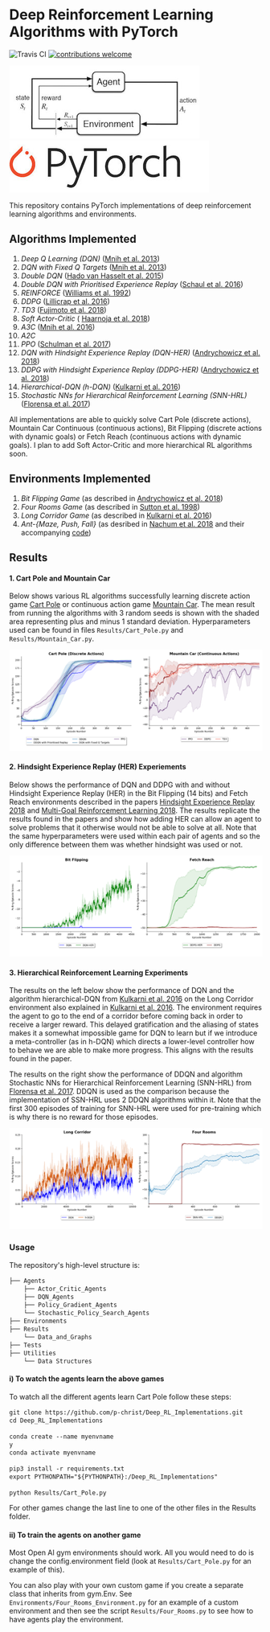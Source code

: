 # Deep Reinforcement Learning Algorithms with PyTorch

![Travis CI](https://travis-ci.org/p-christ/Deep-Reinforcement-Learning-Algorithms-with-PyTorch.svg?branch=master)
[![contributions welcome](https://img.shields.io/badge/contributions-welcome-brightgreen.svg?style=flat)](https://github.com/dwyl/esta/issues)



![RL](Utilities/RL_image.jpeg)   ![PyTorch](Utilities/PyTorch-logo-2.jpg)

This repository contains PyTorch implementations of deep reinforcement learning algorithms and environments. 

## **Algorithms Implemented** 

1. *Deep Q Learning (DQN)* ([Mnih et al. 2013](https://arxiv.org/pdf/1312.5602.pdf))  
1. *DQN with Fixed Q Targets* ([Mnih et al. 2013](https://arxiv.org/pdf/1312.5602.pdf))
1. *Double DQN* ([Hado van Hasselt et al. 2015](https://arxiv.org/pdf/1509.06461.pdf))
1. *Double DQN with Prioritised Experience Replay* ([Schaul et al. 2016](https://arxiv.org/pdf/1511.05952.pdf))
1. *REINFORCE* ([Williams et al. 1992](http://www-anw.cs.umass.edu/~barto/courses/cs687/williams92simple.pdf))
1. *DDPG* ([Lillicrap et al. 2016](https://arxiv.org/pdf/1509.02971.pdf)) 
1. *TD3* ([Fujimoto et al. 2018](https://arxiv.org/abs/1802.09477))
1. *Soft Actor-Critic* ( [Haarnoja et al. 2018](https://arxiv.org/pdf/1812.05905.pdf)) 
1. *A3C* ([Mnih et al. 2016](https://arxiv.org/pdf/1602.01783.pdf))
1. *A2C*
1. *PPO* ([Schulman et al. 2017](https://openai-public.s3-us-west-2.amazonaws.com/blog/2017-07/ppo/ppo-arxiv.pdf))
1. *DQN with Hindsight Experience Replay (DQN-HER)* ([Andrychowicz et al. 2018](https://arxiv.org/pdf/1707.01495.pdf))
1. *DDPG with Hindsight Experience Replay (DDPG-HER)* ([Andrychowicz et al. 2018](https://arxiv.org/pdf/1707.01495.pdf)) 
1. *Hierarchical-DQN (h-DQN)* ([Kulkarni et al. 2016](https://arxiv.org/pdf/1604.06057.pdf))
1. *Stochastic NNs for Hierarchical Reinforcement Learning (SNN-HRL)* ([Florensa et al. 2017](https://arxiv.org/pdf/1704.03012.pdf)) 

All implementations are able to quickly solve Cart Pole (discrete actions), Mountain Car Continuous (continuous actions), 
Bit Flipping (discrete actions with dynamic goals) or Fetch Reach (continuous actions with dynamic goals). I plan to add Soft Actor-Critic and more hierarchical RL algorithms soon.

## **Environments Implemented**

1. *Bit Flipping Game* (as described in [Andrychowicz et al. 2018](https://arxiv.org/pdf/1707.01495.pdf))
1. *Four Rooms Game* (as described in [Sutton et al. 1998](http://www-anw.cs.umass.edu/~barto/courses/cs687/Sutton-Precup-Singh-AIJ99.pdf))
1. *Long Corridor Game* (as described in [Kulkarni et al. 2016](https://arxiv.org/pdf/1604.06057.pdf))
1. *Ant-{Maze, Push, Fall}* (as desribed in [Nachum et al. 2018](https://arxiv.org/pdf/1805.08296.pdf) and their accompanying [code](https://github.com/tensorflow/models/tree/master/research/efficient-hrl))

## **Results**

#### 1. Cart Pole and Mountain Car

Below shows various RL algorithms successfully learning discrete action game [Cart Pole](https://github.com/openai/gym/wiki/CartPole-v0)
 or continuous action game [Mountain Car](https://github.com/openai/gym/wiki/MountainCarContinuous-v0). The mean result from running the algorithms 
 with 3 random seeds is shown with the shaded area representing plus and minus 1 standard deviation. Hyperparameters
 used can be found in files `Results/Cart_Pole.py` and `Results/Mountain_Car.py`. 
 
![Cart Pole and Mountain Car Results](Results/Data_and_Graphs/CartPole_and_MountainCar_Graph.png) 


#### 2. Hindsight Experience Replay (HER) Experiements

Below shows the performance of DQN and DDPG with and without Hindsight Experience Replay (HER) in the Bit Flipping (14 bits) 
and Fetch Reach environments described in the papers [Hindsight Experience Replay 2018](https://arxiv.org/pdf/1707.01495.pdf) 
and [Multi-Goal Reinforcement Learning 2018](https://arxiv.org/abs/1802.09464). The results replicate the results found in 
the papers and show how adding HER can allow an agent to solve problems that it otherwise would not be able to solve at all. Note that the same hyperparameters were used within each pair of agents and so the only difference 
between them was whether hindsight was used or not. 

![HER Experiment Results](Results/Data_and_Graphs/HER_Experiments.png)

#### 3. Hierarchical Reinforcement Learning Experiments

The results on the left below show the performance of DQN and the algorithm hierarchical-DQN from [Kulkarni et al. 2016](https://arxiv.org/pdf/1604.06057.pdf)
on the Long Corridor environment also explained in [Kulkarni et al. 2016](https://arxiv.org/pdf/1604.06057.pdf). The environment
requires the agent to go to the end of a corridor before coming back in order to receive a larger reward. This delayed 
gratification and the aliasing of states makes it a somewhat impossible game for DQN to learn but if we introduce a 
meta-controller (as in h-DQN) which directs a lower-level controller how to behave we are able to make more progress. This 
aligns with the results found in the paper. 

The results on the right show the performance of DDQN and algorithm Stochastic NNs for Hierarchical Reinforcement Learning 
(SNN-HRL) from [Florensa et al. 2017](https://arxiv.org/pdf/1704.03012.pdf). DDQN is used as the comparison because
the implementation of SSN-HRL uses 2 DDQN algorithms within it. Note that the first 300 episodes of training
for SNN-HRL were used for pre-training which is why there is no reward for those episodes. 
 
![Long Corridor and Four Rooms](Results/Data_and_Graphs/Four_Rooms_and_Long_Corridor.png)
     

### Usage ###

The repository's high-level structure is:
 
    ├── Agents                    
        ├── Actor_Critic_Agents   
        ├── DQN_Agents         
        ├── Policy_Gradient_Agents
        └── Stochastic_Policy_Search_Agents 
    ├── Environments   
    ├── Results             
        └── Data_and_Graphs        
    ├── Tests
    ├── Utilities             
        └── Data Structures            
   

#### i) To watch the agents learn the above games  

To watch all the different agents learn Cart Pole follow these steps:

```commandline
git clone https://github.com/p-christ/Deep_RL_Implementations.git
cd Deep_RL_Implementations

conda create --name myenvname
y
conda activate myenvname

pip3 install -r requirements.txt
export PYTHONPATH="${PYTHONPATH}:/Deep_RL_Implementations"

python Results/Cart_Pole.py
``` 

For other games change the last line to one of the other files in the Results folder.

#### ii) To train the agents on another game  

Most Open AI gym environments should work. All you would need to do is change the config.environment field (look at `Results/Cart_Pole.py`  for an example of this). 

You can also play with your own custom game if you create a separate class that inherits from gym.Env. See `Environments/Four_Rooms_Environment.py`
for an example of a custom environment and then see the script `Results/Four_Rooms.py` to see how to have agents play the environment.